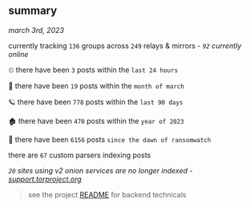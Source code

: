 
## summary
_march 3rd, 2023_

currently tracking `136` groups across `249` relays & mirrors - _`92` currently online_

⏲ there have been `3` posts within the `last 24 hours`

🦈 there have been `19` posts within the `month of march`

🪐 there have been `778` posts within the `last 90 days`

🏚 there have been `470` posts within the `year of 2023`

🦕 there have been `6156` posts `since the dawn of ransomwatch`

there are `67` custom parsers indexing posts

_`20` sites using v2 onion services are no longer indexed - [support.torproject.org](https://support.torproject.org/onionservices/v2-deprecation/)_

> see the project [README](https://github.com/joshhighet/ransomwatch#ransomwatch--) for backend technicals
